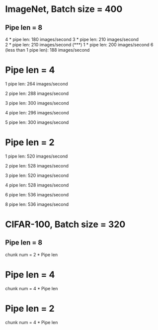 # ImageNet, Batch size = 400

##  Pipe len = 8

4 * pipe len: 180 images/second
3 * pipe len: 210 images/second   
2 * pipe len: 210 images/second (***)
1 * pipe len: 200 images/second
6 (less than 1 pipe len): 188 images/second

# Pipe len = 4

1 pipe len: 264 images/second

2 pipe len: 288 images/second

3 pipe len: 300 images/second

4 pipe len: 296 images/second

5 pipe len: 300 images/second
# Pipe len = 2
1 pipe len: 520 images/second

2 pipe len: 528 images/second

3 pipe len: 520 images/second

4 pipe len: 528 images/second

6 pipe len: 536 images/second

8 pipe len: 536 images/second

# CIFAR-100, Batch size = 320

##  Pipe len = 8
chunk num = 2 * Pipe len

# Pipe len = 4
chunk num = 4 * Pipe len

# Pipe len = 2
chunk num = 4 * Pipe len
